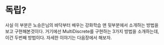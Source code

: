 # 독립?

사실 이 부분은 노승은님의 바닥부터 배우는 강화학습 맨 뒷부분에서 소개하는 방법을 보고 구현해본것이다. 거기에선 MultiDiscrete를 구현하는 3가지 방법을 소개하는데, 이건 두번째 방법이다. 자세한 이야기는 다음장에서 해보자.